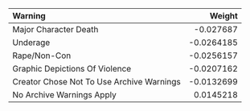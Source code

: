 | Warning                                   |     Weight |
|:------------------------------------------|-----------:|
| Major Character Death                     | -0.027687  |
| Underage                                  | -0.0264185 |
| Rape/Non-Con                              | -0.0256157 |
| Graphic Depictions Of Violence            | -0.0207162 |
| Creator Chose Not To Use Archive Warnings | -0.0132699 |
| No Archive Warnings Apply                 |  0.0145218 |